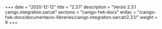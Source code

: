 +++
date        = "2020-12-12"
title       = "2.3.1"
description = "Versió 2.3.1 canigo.integration.sarcat"
sections    = "canigo-fwk-docs"
enllac		= "/canigo-fwk-docs/documentacio-llibreries/canigo.integration.sarcat/2.3.1/"
weight		= 9
+++
